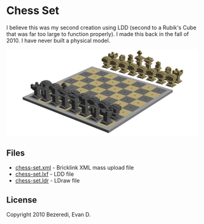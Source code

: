 Chess Set
=========
I believe this was my second creation using LDD (second to a Rubik's Cube that
was far too large to function properly). I made this back in the fall of 2010.
I have never built a physical model.

![Enlightened](./chess-set.png)


Files
-----
* [chess-set.xml](./chess-set.xml) - Bricklink XML mass upload file
* [chess-set.lxf](./chess-set.lxf) - LDD file
* [chess-set.ldr](./chess-set.ldr) - LDraw file


License
-------
Copyright 2010 Bezeredi, Evan D.
